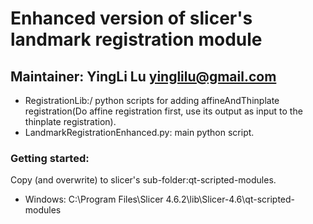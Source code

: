 # Enhanced version of slicer's landmark registration module 
## Maintainer: YingLi Lu yinglilu@gmail.com

* RegistrationLib:/ python scripts for adding affineAndThinplate registration(Do affine registration first, use its output as input to the thinplate registration).
* LandmarkRegistrationEnhanced.py: main python script.

### Getting started:
Copy (and overwrite) to slicer's sub-folder:qt-scripted-modules.  
* Windows: C:\Program Files\Slicer 4.6.2\lib\Slicer-4.6\qt-scripted-modules
